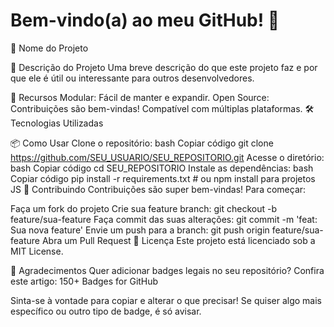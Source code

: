 # Bem-vindo(a) ao meu GitHub! 🚀

🌟 Nome do Projeto





📝 Descrição do Projeto
Uma breve descrição do que este projeto faz e por que ele é útil ou interessante para outros desenvolvedores.

🚀 Recursos
Modular: Fácil de manter e expandir.
Open Source: Contribuições são bem-vindas!
Compatível com múltiplas plataformas.
🛠 Tecnologias Utilizadas




📦 Como Usar
Clone o repositório:
bash
Copiar código
git clone https://github.com/SEU_USUARIO/SEU_REPOSITORIO.git
Acesse o diretório:
bash
Copiar código
cd SEU_REPOSITORIO
Instale as dependências:
bash
Copiar código
pip install -r requirements.txt  # ou npm install para projetos JS
👥 Contribuindo
Contribuições são super bem-vindas! Para começar:

Faça um fork do projeto
Crie sua feature branch: git checkout -b feature/sua-feature
Faça commit das suas alterações: git commit -m 'feat: Sua nova feature'
Envie um push para a branch: git push origin feature/sua-feature
Abra um Pull Request
📄 Licença
Este projeto está licenciado sob a MIT License.

📢 Agradecimentos
Quer adicionar badges legais no seu repositório? Confira este artigo:
150+ Badges for GitHub

Sinta-se à vontade para copiar e alterar o que precisar! Se quiser algo mais específico ou outro tipo de badge, é só avisar.
